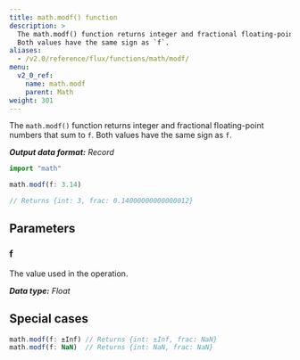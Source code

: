 ```yaml
---
title: math.modf() function
description: >
  The math.modf() function returns integer and fractional floating-point numbers that sum to `f`.
  Both values have the same sign as `f`.
aliases:
  - /v2.0/reference/flux/functions/math/modf/
menu:
  v2_0_ref:
    name: math.modf
    parent: Math
weight: 301
---
```


The `math.modf()` function returns integer and fractional floating-point numbers that sum to `f`.
Both values have the same sign as `f`.

_**Output data format:** Record_

```js
import "math"

math.modf(f: 3.14)

// Returns {int: 3, frac: 0.14000000000000012}
```

## Parameters

### f
The value used in the operation.

_**Data type:** Float_

## Special cases
```js
math.modf(f: ±Inf) // Returns {int: ±Inf, frac: NaN}
math.modf(f: NaN)  // Returns {int: NaN, frac: NaN}
```
